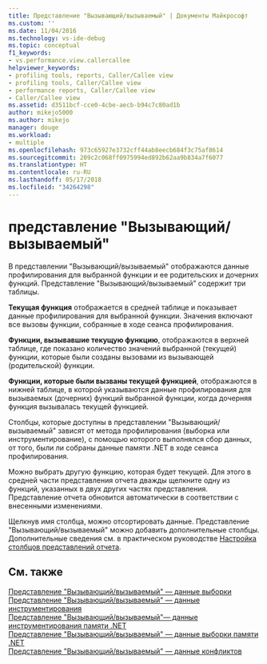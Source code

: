 ```yaml
---
title: Представление "Вызывающий/вызываемый" | Документы Майкрософт
ms.custom: ''
ms.date: 11/04/2016
ms.technology: vs-ide-debug
ms.topic: conceptual
f1_keywords:
- vs.performance.view.callercallee
helpviewer_keywords:
- profiling tools, reports, Caller/Callee view
- profiling tools, Caller/Callee view
- performance reports, Caller/Callee view
- Caller/Callee view
ms.assetid: d3511bcf-cce0-4cbe-aecb-b94c7c80ad1b
author: mikejo5000
ms.author: mikejo
manager: douge
ms.workload:
- multiple
ms.openlocfilehash: 973c65927e3732cff44ab8eecb684f3c75af8614
ms.sourcegitcommit: 209c2c068ff0975994ed892b62aa9b834a7f6077
ms.translationtype: HT
ms.contentlocale: ru-RU
ms.lasthandoff: 05/17/2018
ms.locfileid: "34264298"
---
```

# <a name="callercallee-view"></a>представление "Вызывающий/вызываемый"
В представлении "Вызывающий/вызываемый" отображаются данные профилирования для выбранной функции и ее родительских и дочерних функций. Представление "Вызывающий/вызываемый" содержит три таблицы.  
  
 **Текущая функция** отображается в средней таблице и показывает данные профилирования для выбранной функции. Значения включают все вызовы функции, собранные в ходе сеанса профилирования.  
  
 **Функции, вызывавшие текущую функцию**, отображаются в верхней таблице, где показано количество значений выбранной (текущей) функции, которые были созданы вызовами из вызывающей (родительской) функции.  
  
 **Функции, которые были вызваны текущей функцией**, отображаются в нижней таблице, в которой указываются данные профилирования для вызываемых (дочерних) функций выбранной функции, когда дочерняя функция вызывалась текущей функцией.  
  
 Столбцы, которые доступны в представлении "Вызывающий/вызываемый" зависят от метода профилирования (выборка или инструментирование), с помощью которого выполнялся сбор данных, от того, были ли собраны данные памяти .NET в ходе сеанса профилирования.  
  
 Можно выбрать другую функцию, которая будет текущей. Для этого в средней части представления отчета дважды щелкните одну из функций, указанных в двух других частях представления. Представление отчета обновится автоматически в соответствии с внесенными изменениями.  
  
 Щелкнув имя столбца, можно отсортировать данные. Представление "Вызывающий/вызываемый" можно добавить дополнительные столбцы. Дополнительные сведения см. в практическом руководстве [Настройка столбцов представлений отчета](../profiling/how-to-customize-report-view-columns.md).  
  
## <a name="see-also"></a>См. также  
 [Представление "Вызывающий/вызываемый" — данные выборки](../profiling/caller-callee-view-sampling-data.md)   
 [Представление "Вызывающий/вызываемый" — данные инструментирования](../profiling/caller-callee-view-instrumentation-data.md)   
 [Представление "Вызывающий/вызываемый"— данные инструментирования памяти .NET](../profiling/caller-callee-view-net-memory-instrumentation-data.md)   
 [Представление "Вызывающий/вызываемый" — данные выборки памяти .NET](../profiling/caller-callee-view-dotnet-memory-sampling-data.md)   
 [Представление "Вызывающий/вызываемый" — данные конфликтов](../profiling/caller-callee-view-contention-data.md)